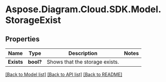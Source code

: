 # Aspose.Diagram.Cloud.SDK.Model.StorageExist
## Properties

Name | Type | Description | Notes
------------ | ------------- | ------------- | -------------
**Exists** | **bool?** | Shows that the storage exists.              | 

[[Back to Model list]](../README.md#documentation-for-models) [[Back to API list]](../README.md#documentation-for-api-endpoints) [[Back to README]](../README.md)

